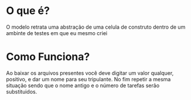 # O que é?
  O modelo retrata uma abstração de uma celula de construto dentro de um ambinte de testes em que eu mesmo criei

# Como Funciona?
  Ao baixar os arquivos presentes você deve digitar um valor qualquer, positivo, e dar um nome para seu tripulante. No fim repetir a mesma situação sendo que o nome antigo e o número de tarefas serão substituidos.